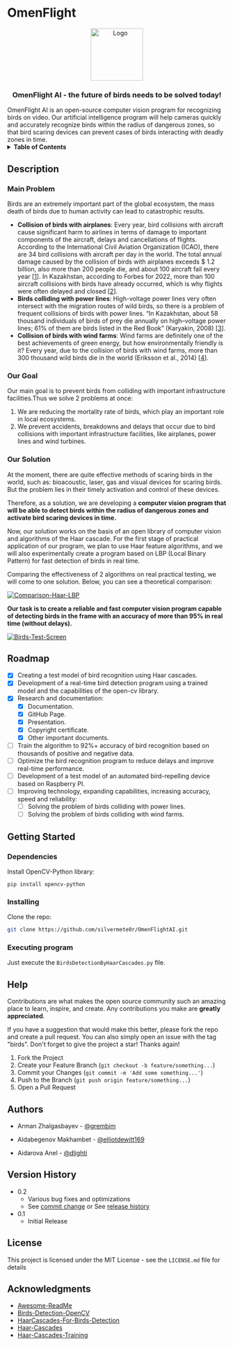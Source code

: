 # OmenFlight 
<div align="center">
   <img src="https://sun9-west.userapi.com/sun9-13/s/v1/ig2/AQK9TKQ2ldo2BUNW-Sp_ve1xWk-dAHddHVV4msr1e0tqBDPKSjt5L4MzP-l8sv-PUXDvYNEG9gfNB3YJZXWrX8YX.jpg?size=900x900&quality=95&type=album" alt="Logo" width="120" height="120">
   <h3 align="center">OmenFlight AI - the future of birds needs to be solved today!</h3>
</div>
OmenFlight AI is an open-source computer vision program for recognizing birds on video. Our artificial intelligence program will help cameras quickly and accurately recognize birds within the radius of dangerous zones, so that bird scaring devices can prevent cases of birds interacting with deadly zones in time. 

<!-- TABLE OF CONTENTS -->
<details>
  <summary><b>Table of Contents</b></summary>
  <ol>
    <li>
      <a href="#description">Description</a>
      <ul>
        <li><a href="#main-problem">Main Problem</a></li>
        <li><a href="#our-goal">Our Goal</a></li>
        <li><a href="#our-solution">Our Solution</a></li>
      </ul>
    </li>
    <li><a href="#roadmap">Roadmap</a></li>
    <li>
      <a href="#getting-started">Getting Started</a>
      <ul>
        <li><a href="#dependencies">Dependencies</a></li>
        <li><a href="#installing">Installing</a></li>
        <li><a href="#executing-program">Executing Program</a></li>
      </ul>
    </li>
    <li><a href="#help">Help</a></li>
    <li><a href="#authors">Authors</a></li>
    <li><a href="#version-history">Version History</a></li>
    <li><a href="#license">License</a></li>
    <li><a href="#acknowledgments">Acknowledgments</a></li>
  </ol>
</details>

## Description

### Main Problem

Birds are an extremely important part of the global ecosystem, the mass death of birds due to human activity can lead to catastrophic results.
* <b>Collision of birds with airplanes</b>: Every year, bird collisions with aircraft cause significant harm to airlines in terms of damage to important components of the aircraft, delays and cancellations of flights. According to the International Civil Aviation Organization (ICAO), there are 34 bird collisions with aircraft per day in the world. The total annual damage caused by the collision of birds with airplanes exceeds $ 1.2 billion, also more than 200 people die, and about 100 aircraft fail every year [<a href="https://www.inventiva.co.in/trends/what-are-bird-strikes-3-potential-risks-to-the-aviation-industry-how-do-pilots-and-airports-tackle-them/">1</a>]. In Kazakhstan, according to Forbes for 2022, more than 100 aircraft collisions with birds have already occurred, which is why flights were often delayed and closed [<a href="https://forbes.kz/process/100_straykov_za_god_pochemu_v_kazahstanskie_samoletyi_vse_chasche_popadayut_ptitsyi/">2</a>].
* <b>Birds colliding with power lines</b>: High-voltage power lines very often intersect with the migration routes of wild birds, so there is a problem of frequent collisions of birds with power lines. “In Kazakhstan, about 58 thousand individuals of birds of prey die annually on high–voltage power lines; 61% of them are birds listed in the Red Book” (Karyakin, 2008) [<a href="https://www.acbk.kz/article/default/view?id=359">3</a>]. 
* <b>Collision of birds with wind farms</b>: Wind farms are definitely one of the best achievements of green energy, but how environmentally friendly is it? Every year, due to the collision of birds with wind farms, more than 300 thousand wild birds die in the world (Eriksson et al., 2014) [<a href="https://abcbirds.org/blog21/wind-turbine-mortality/">4</a>].

### Our Goal

Our main goal is to prevent birds from colliding with important infrastructure facilities.Thus we solve 2 problems at once:
1) We are reducing the mortality rate of birds, which play an important role in local ecosystems.
2) We prevent accidents, breakdowns and delays that occur due to bird collisions with important infrastructure facilities, like airplanes, power lines and wind turbines.

### Our Solution

At the moment, there are quite effective methods of scaring birds in the world, such as: bioacoustic, laser, gas and visual devices for scaring birds. But the problem lies in their timely activation and control of these devices. 

Therefore, as a solution, we are developing a **computer vision program that will be able to detect birds within the radius of dangerous zones and activate bird scaring devices in time.**

Now, our solution works on the basis of an open library of computer vision and algorithms of the Haar cascade. For the first stage of practical application of our program, we plan to use Haar feature algorithms, and we will also experimentally create a program based on LBP (Local Binary Pattern) for fast detection of birds in real time.

Comparing the effectiveness of 2 algorithms on real practical testing, we will come to one solution. Below, you can see a theoretical comparison:

[![Comparison-Haar-LBP][link]](https://medium.com/mindboard/a-deep-learning-solution-to-detect-and-mask-human-faces-in-videos-ad1451e89350)

**Our task is to create a reliable and fast computer vision program capable of detecting birds in the frame with an accuracy of more than 95% in real time (without delays).**

[![Birds-Test-Screen][birds-test]](#)

## Roadmap

- [x] Creating a test model of bird recognition using Haar cascades.
- [x] Development of a real-time bird detection program using a trained model and the capabilities of the open-cv library.
- [x] Research and documentation:
    - [x] Documentation.
    - [x] GitHub Page.
    - [x] Presentation.
    - [x] Copyright certificate.
    - [x] Other important documents.
- [ ] Train the algorithm to 92%+ accuracy of bird recognition based on thousands of positive and negative data.
- [ ] Optimize the bird recognition program to reduce delays and improve real-time performance.
- [ ] Development of a test model of an automated bird-repelling device based on Raspberry PI.
- [ ] Improving technology, expanding capabilities, increasing accuracy, speed and reliability:
    - [ ] Solving the problem of birds colliding with power lines.
    - [ ] Solving the problem of birds colliding with wind farms.

## Getting Started

### Dependencies

Install OpenCV-Python library:
   ```
   pip install opencv-python
   ```

### Installing

Clone the repo:
   ```sh
   git clone https://github.com/silvermete0r/OmenFlightAI.git
   ```

### Executing program

Just execute the `BirdsDetectionByHaarCascades.py` file.

## Help

Contributions are what makes the open source community such an amazing place to learn, inspire, and create. Any contributions you make are **greatly appreciated**.

If you have a suggestion that would make this better, please fork the repo and create a pull request. You can also simply open an issue with the tag "birds".
Don't forget to give the project a star! Thanks again!

1. Fork the Project
2. Create your Feature Branch (`git checkout -b feature/something...`)
3. Commit your Changes (`git commit -m 'Add some something...'`)
4. Push to the Branch (`git push origin feature/something...`)
5. Open a Pull Request

## Authors

* Arman Zhalgasbayev - 
[@grembim](https://www.instagram.com/grembim)

* Aldabegenov Makhambet - 
[@elliotdewitt169](https://www.instagram.com/elliotdewitt169)

* Aidarova Anel - 
[@dlighti](https://www.instagram.com/dlighti)

## Version History

* 0.2
    * Various bug fixes and optimizations
    * See [commit change]() or See [release history]()
* 0.1
    * Initial Release

## License

This project is licensed under the MIT License - see the `LICENSE.md` file for details

## Acknowledgments

* [Awesome-ReadMe](https://github.com/matiassingers/awesome-readme)
* [Birds-Detection-OpenCV](https://github.com/yenusu/OpenCV-Birds-Detection-Algorithm)
* [HaarCascades-For-Birds-Detection](https://github.com/Souravjyoti/Bird_detection)
* [Haar-Cascades](https://docs.opencv.org/3.4/db/d28/tutorial_cascade_classifier.html)
* [Haar-Cascades-Training](https://github.com/mrnugget/opencv-haar-classifier-training)




<!-- MARKDOWN LINKS & IMAGES -->
[birds-test]: https://sun9-west.userapi.com/sun9-5/s/v1/ig2/_F_u3FaRel-aT3OEO25hPe2BxMDfJn-qlUfwvDemc17tVL4TkW8JpvSSEKkQ_Fgl7yjnBIY9ofedUPffSbHQ9AfK.jpg?size=2224x1098&quality=95&type=album
[link]: https://miro.medium.com/max/1100/1*iLS7tWM9hfWNZGeBnv3qgA.png
